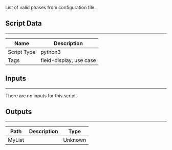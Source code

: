 List of valid phases from configuration file.

## Script Data
---

| **Name** | **Description** |
| --- | --- |
| Script Type | python3 |
| Tags | field-display, use case |

## Inputs
---
There are no inputs for this script.

## Outputs
---

| **Path** | **Description** | **Type** |
| --- | --- | --- |
| MyList |  | Unknown |
